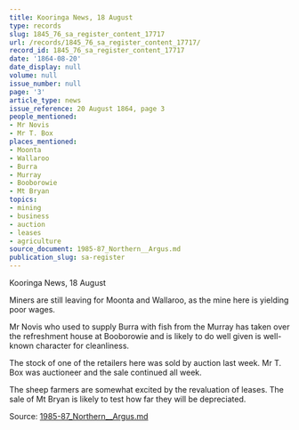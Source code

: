 ```yaml
---
title: Kooringa News, 18 August
type: records
slug: 1845_76_sa_register_content_17717
url: /records/1845_76_sa_register_content_17717/
record_id: 1845_76_sa_register_content_17717
date: '1864-08-20'
date_display: null
volume: null
issue_number: null
page: '3'
article_type: news
issue_reference: 20 August 1864, page 3
people_mentioned:
- Mr Novis
- Mr T. Box
places_mentioned:
- Moonta
- Wallaroo
- Burra
- Murray
- Booborowie
- Mt Bryan
topics:
- mining
- business
- auction
- leases
- agriculture
source_document: 1985-87_Northern__Argus.md
publication_slug: sa-register
---
```


Kooringa News, 18 August

Miners are still leaving for Moonta and Wallaroo, as the mine here is yielding poor wages.

Mr Novis who used to supply Burra with fish from the Murray has taken over the refreshment house at Booborowie and is likely to do well given is well-known character for cleanliness.

The stock of one of the retailers here was sold by auction last week.  Mr T. Box was auctioneer and the sale continued all week.

The sheep farmers are somewhat excited by the revaluation of leases.  The sale of Mt Bryan is likely to test how far they will be depreciated.

Source: [1985-87_Northern__Argus.md](/downloads/markdown/1985-87_Northern__Argus.md)
